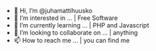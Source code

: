- 👋 Hi, I’m @juhamattihuusko
- 👀 I’m interested in ... | Free Software
- 🌱 I’m currently learning ... | PHP and Javascript
- 💞️ I’m looking to collaborate on ... | anything
- 📫 How to reach me ... | you can find me



<!---
juhamattihuusko/juhamattihuusko is a ✨ special ✨ repository because its `README.md` (this file) appears on your GitHub profile.
You can click the Preview link to take a look at your changes.
--->
